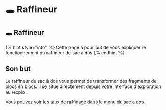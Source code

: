 # 🕳️ Raffineur

## 🕳️ Raffineur

{% hint style="info" %}
Cette page a pour but de vous expliquer le fonctionnement du raffineur de sac à dos
{% endhint %}

## Son but

Le raffineur du sac à dos vous permet de transformer des fragments de blocs en blocs. Il se situe directement depuis votre interface d'exploration au /explo .

Vous pouvez voir les taux de raffinage dans le menu du [sac a dos](exploration_bag.md).
